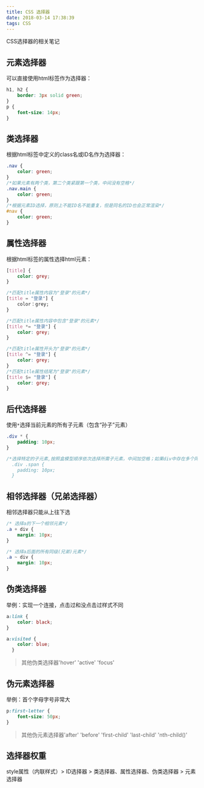 ```yaml
---
title: CSS 选择器
date: 2018-03-14 17:38:39
tags: CSS
---
```

CSS选择器的相关笔记

## 元素选择器
可以直接使用html标签作为选择器：
```CSS
h1, h2 {
    border: 3px solid green;
}
p {
    font-size: 14px;
}
```
<!-- more -->

## 类选择器
根据html标签中定义的class名或ID名作为选择器：
```CSS
.nav {
    color: green;
}
/*如果元素有两个类，第二个类紧跟第一个类，中间没有空格*/
.nav.main {
    color: green;
}
/*根据元素ID选择，原则上不能ID名不能重复，但是同名的ID也会正常渲染*/
#nav {
    color: green;
}
```

## 属性选择器
根据html标签的属性选择html元素：
```CSS
[title] {
    color: grey;
}

/*匹配title属性内容为"登录"的元素*/
[title = "登录"] {
    color：grey;
}

/*匹配title属性内容中包含"登录"的元素*/
[title *= "登录"] {
    color: grey;
}

/*匹配title属性开头为"登录"的元素*/
[title ^= "登录"] {
    color: grey;
}
/*匹配title属性结尾为"登录"的元素*/
[title $= "登录"] {
    color: grey;
}
```

## 后代选择器
使用`*`选择当前元素的所有子元素（包含“孙子”元素）
```CSS
.div * {
    padding: 10px;
}

/*选择特定的子元素,按照盒模型顺序依次选择所需子元素，中间加空格；如果div中存在多个同类名的子元素，会默认选中全部同类名子元素
  .div .span {
    padding: 10px;
  }
```

## 相邻选择器（兄弟选择器）
相邻选择器只能从上往下选
```CSS
/* 选择a的下一个相邻元素*/
.a + div {
    margin: 10px;
}

/* 选择a后面的所有同级(兄弟)元素*/
.a ~ div {
    margin: 10px;
}
```

## 伪类选择器
举例：实现一个连接，点击过和没点击过样式不同
```CSS
a:link {
    color: black;
}

a:visited {
    color: blue;
  }
```
>其他伪类选择器'hover' 'active' 'focus'

##  伪元素选择器
举例：首个字母字号非常大
```CSS
p:first-letter {
    font-size: 50px;
}
```
>其他伪元素选择器'after' 'before' 'first-child' 'last-child' 'nth-child()'

## 选择器权重
style属性（内联样式）&gt; ID选择器  &gt; 类选择器、属性选择器、伪类选择器 &gt; 元素选择器

